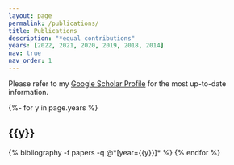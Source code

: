 ```yaml
---
layout: page
permalink: /publications/
title: Publications
description: "*equal contributions"
years: [2022, 2021, 2020, 2019, 2018, 2014]
nav: true
nav_order: 1
---
```

Please refer to my [Google Scholar Profile](https://scholar.google.com/citations?user=8dxN6C8AAAAJ&hl=en&oi=ao) for the most up-to-date information.
<!-- _pages/publications.md -->
<div class="publications">
<!-- <p>* indicate equal contributions</p> -->


{%- for y in page.years %}
  <h2 class="year">{{y}}</h2>
  {% bibliography -f papers -q @*[year={{y}}]* %}
{% endfor %}

</div>
